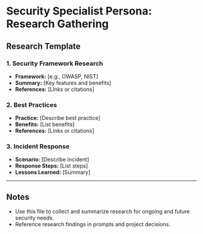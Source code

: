 # Security Specialist Persona: Research Gathering

## Research Template

### 1. Security Framework Research
- **Framework:** [e.g., OWASP, NIST]
- **Summary:** [Key features and benefits]
- **References:** [Links or citations]

### 2. Best Practices
- **Practice:** [Describe best practice]
- **Benefits:** [List benefits]
- **References:** [Links or citations]

### 3. Incident Response
- **Scenario:** [Describe incident]
- **Response Steps:** [List steps]
- **Lessons Learned:** [Summary]

---

## Notes
- Use this file to collect and summarize research for ongoing and future security needs.
- Reference research findings in prompts and project decisions. 